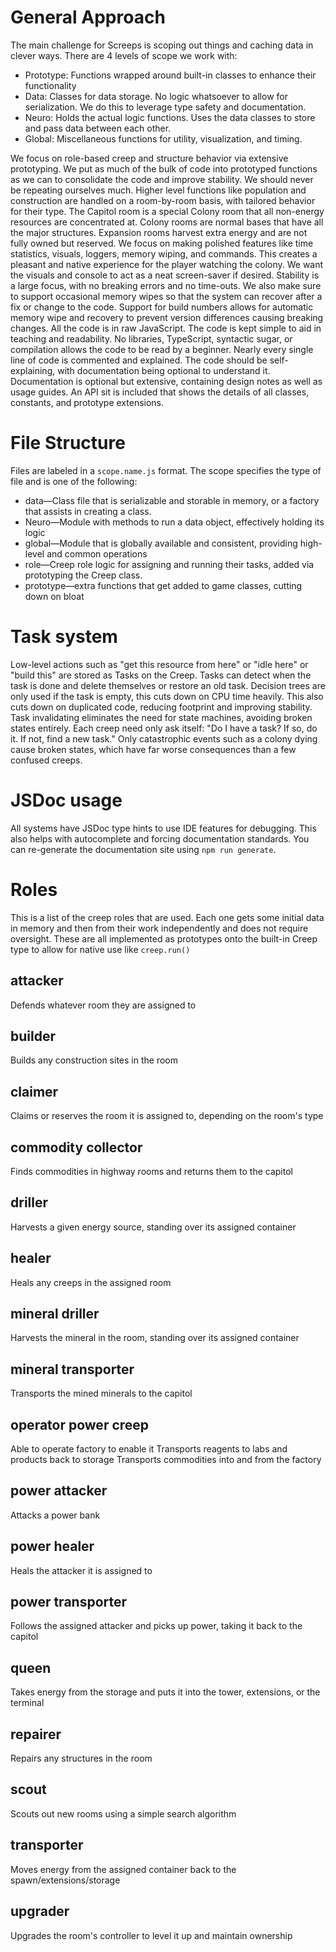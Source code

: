 # General Approach
The main challenge for Screeps is scoping out things and caching data in clever ways.
There are 4 levels of scope we work with:
- Prototype: Functions wrapped around built-in classes to enhance their functionality
- Data: Classes for data storage. No logic whatsoever to allow for serialization. We do this to leverage type safety and documentation.
- Neuro: Holds the actual logic functions. Uses the data classes to store and pass data between each other.
- Global: Miscellaneous functions for utility, visualization, and timing.

We focus on role-based creep and structure behavior via extensive prototyping.
We put as much of the bulk of code into prototyped functions as we can to consolidate the code and improve stability.
We should never be repeating ourselves much.
Higher level functions like population and construction are handled on a room-by-room basis, with tailored behavior for
their type.
The Capitol room is a special Colony room that all non-energy resources are concentrated at.
Colony rooms are normal bases that have all the major structures.
Expansion rooms harvest extra energy and are not fully owned but reserved.
We focus on making polished features like time statistics, visuals, loggers, memory wiping, and commands.
This creates a pleasant and native experience for the player watching the colony.
We want the visuals and console to act as a neat screen-saver if desired.
Stability is a large focus, with no breaking errors and no time-outs.
We also make sure to support occasional memory wipes so that the system can recover after a fix or change to the code.
Support for build numbers allows for automatic memory wipe and recovery to prevent version differences causing breaking
changes.
All the code is in raw JavaScript.
The code is kept simple to aid in teaching and readability.
No libraries, TypeScript, syntactic sugar, or compilation allows the code to be read by a beginner.
Nearly every single line of code is commented and explained.
The code should be self-explaining, with documentation being optional to understand it.
Documentation is optional but extensive, containing design notes as well as usage guides.
An API sit is included that shows the details of all classes, constants, and prototype extensions.

# File Structure
Files are labeled in a `scope.name.js` format.
The scope specifies the type of file and is one of the following:
- data—Class file that is serializable and storable in memory, or a factory that assists in creating a class.
- Neuro—Module with methods to run a data object, effectively holding its logic
- global—Module that is globally available and consistent, providing high-level and common operations
- role—Creep role logic for assigning and running their tasks, added via prototyping the Creep class.
- prototype—extra functions that get added to game classes, cutting down on bloat

# Task system
Low-level actions such as "get this resource from here" or "idle here" or "build this" are stored as Tasks on the Creep.
Tasks can detect when the task is done and delete themselves or restore an old task.
Decision trees are only used if the task is empty, this cuts down on CPU time heavily.
This also cuts down on duplicated code, reducing footprint and improving stability.
Task invalidating eliminates the need for state machines, avoiding broken states entirely.
Each creep need only ask itself: "Do I have a task? If so, do it. If not, find a new task."
Only catastrophic events such as a colony dying cause broken states, which have far worse consequences than a few confused creeps.

# JSDoc usage
All systems have JSDoc type hints to use IDE features for debugging.
This also helps with autocomplete and forcing documentation standards.
You can re-generate the documentation site using `npm run generate`.

# Roles
This is a list of the creep roles that are used.
Each one gets some initial data in memory and then from their work independently and does not require oversight.
These are all implemented as prototypes onto the built-in Creep type to allow for native use like `creep.run()`

## attacker
Defends whatever room they are assigned to

## builder
Builds any construction sites in the room

## claimer
Claims or reserves the room it is assigned to, depending on the room's type

## commodity collector
Finds commodities in highway rooms and returns them to the capitol

## driller
Harvests a given energy source, standing over its assigned container

## healer
Heals any creeps in the assigned room

## mineral driller
Harvests the mineral in the room, standing over its assigned container

## mineral transporter
Transports the mined minerals to the capitol

## operator power creep
Able to operate factory to enable it
Transports reagents to labs and products back to storage
Transports commodities into and from the factory

## power attacker
Attacks a power bank

## power healer
Heals the attacker it is assigned to

## power transporter
Follows the assigned attacker and picks up power, taking it back to the capitol

## queen
Takes energy from the storage and puts it into the tower, extensions, or the terminal

## repairer
Repairs any structures in the room

## scout
Scouts out new rooms using a simple search algorithm

## transporter
Moves energy from the assigned container back to the spawn/extensions/storage

## upgrader
Upgrades the room's controller to level it up and maintain ownership
